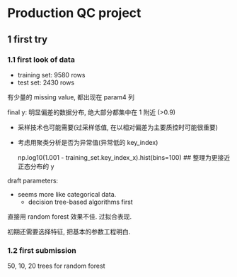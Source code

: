 # Production QC project

## 1 first try

### 1.1 first look of data

- training set: 9580 rows
- test set: 2430 rows

有少量的 missing value, 都出现在 param4 列


final y: 明显偏差的数据分布, 绝大部分都集中在 1 附近 (>0.9)

- 采样技术也可能需要(过采样低值, 在以相对偏差为主要质控时可能很重要)
- 考虑用聚类分析是否为异常值(异常低的 key\_index)

    np.log10(1.001 - training_set.key_index_x).hist(bins=100) ## 整理为更接近正态分布的 y

draft parameters:

- seems more like categorical data.
    - decision tree-based algorithms first

直接用 random forest 效果不佳. 过拟合表现.

初期还需要选择特征, 把基本的参数工程明白.

### 1.2 first submission

50, 10, 20 trees for random forest